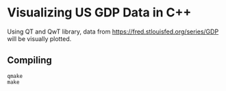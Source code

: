 # Visualizing US GDP Data in C++
Using QT and QwT library, data from https://fred.stlouisfed.org/series/GDP will be visually plotted.

## Compiling
```
qmake
make
```
